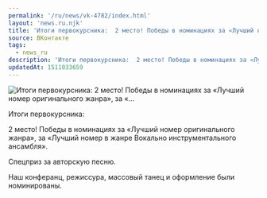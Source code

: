 ```yaml
---
permalink: '/ru/news/vk-4782/index.html'
layout: 'news.ru.njk'
title: 'Итоги первокурсника:  2 место! Победы в номинациях за «Лучший номер оригинального жанра»,  за «'
source: ВКонтакте
tags:
  - news_ru
description: 'Итоги первокурсника:  2 место! Победы в номинациях за «Лучший номер оригинального жанра»,  за «…'
updatedAt: 1511033659
---
```

![Итоги первокурсника:  2 место! Победы в номинациях за «Лучший номер оригинального жанра»,  за «…](https://sun9-61.userapi.com/impf/c837138/v837138156/752ad/0RMO3xQziAY.jpg?size=1280x960&quality=96&sign=6f7c0719c4ffbf9724514df5517ab943&c_uniq_tag=RS1Ncw0zfgqozaWwH_7Wft9L5LwtY8RQDMMxXZltRPA&type=album)

Итоги первокурсника:

2 место!
Победы в номинациях за «Лучший номер оригинального жанра»,  за «Лучший номер в жанре Вокально инструментального ансамбля».

Спецприз за авторскую песню.

Наш конферанц, режиссура, массовый танец и оформление были номинированы.
